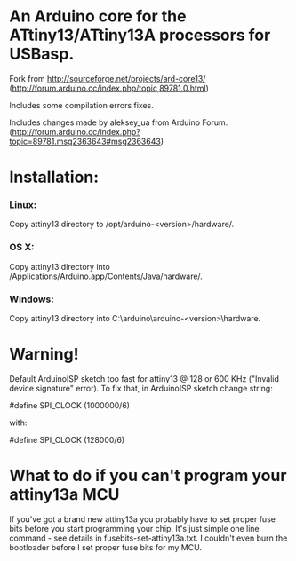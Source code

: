 # An Arduino core for the ATtiny13/ATtiny13A processors for USBasp.

Fork from http://sourceforge.net/projects/ard-core13/
(http://forum.arduino.cc/index.php/topic,89781.0.html)

Includes some compilation errors fixes.

Includes changes made by aleksey_ua from Arduino Forum.
(http://forum.arduino.cc/index.php?topic=89781.msg2363643#msg2363643)

# Installation:

### Linux:
Copy attiny13 directory to /opt/arduino-\<version\>/hardware/.

### OS X:
Copy attiny13 directory into /Applications/Arduino.app/Contents/Java/hardware/.

### Windows:
Copy attiny13 directory into C:\arduino\arduino-\<version\>\hardware\.


# Warning!

Default ArduinoISP sketch too fast for attiny13 @ 128 or 600 KHz ("Invalid device signature" error). 
To fix that, in ArduinoISP sketch change string:

\#define SPI_CLOCK (1000000/6)

with:

\#define SPI_CLOCK (128000/6)

# What to do if you can't program your attiny13a MCU

If you've got a brand new attiny13a you probably have to set proper fuse bits
before you start programming your chip. It's just simple one line command - see
details in fusebits-set-attiny13a.txt. I couldn't even burn the bootloader
before I set proper fuse bits for my MCU.
